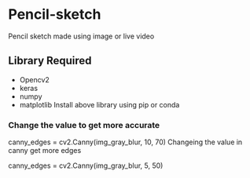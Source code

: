 # Pencil-sketch
Pencil sketch made using image or live video

## Library Required
  - Opencv2
  - keras
  - numpy
  - matplotlib
  Install above library using pip or conda
  
 ### Change the value to get more accurate
 
   canny_edges = cv2.Canny(img_gray_blur, 10, 70)
     Changeing the value in canny get more edges
     
     
     


   canny_edges = cv2.Canny(img_gray_blur, 5, 50)

